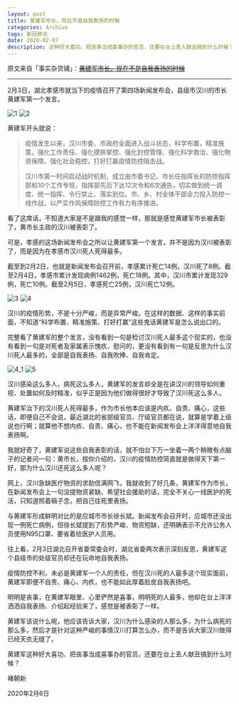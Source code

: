```yaml
---
layout: post
title: 黄建军市长，现在不是自我表扬的时候
categories: Archive
tags: 新冠肺炎
date: 2020-02-07
description: 这种好大喜功、把丧事当成喜事办的官员，还要在台上丢人献丑搞到什么时候？
---
```


原文来自「事实杂货铺」：~~[黄建军市长，现在不是自我表扬的时候​](http://206.189.252.32:8083/%E9%BB%84%E5%BB%BA%E5%86%9B%E5%B8%82%E9%95%BF%EF%BC%8C%E7%8E%B0%E5%9C%A8%E4%B8%8D%E6%98%AF%E8%87%AA%E6%88%91%E8%A1%A8%E6%89%AC%E7%9A%84%E6%97%B6%E5%80%99.html)~~

---

2月3日，湖北孝感市就当下的疫情召开了第四场新闻发布会，县级市汉川的市长黄建军第一个发言。

![1](https://i.loli.net/2020/02/12/PhHLqukt4dJ573T.jpg)
![2](https://i.loli.net/2020/02/12/Nxq1KGSkptPhHOo.jpg)

黄建军开头就说：

> 疫情发生以来，汉川市委、市政府全面进入战斗状态，科学布置，精准施策，强化工作责任、强化摸排掌控、强化封控管理、强化科学救治、强化物资保障、强化社会稳控，打好打赢疫情防控阻击战。
>
> 汉川市第一时间启动战时机制，成立由市委书记、市长任指挥长的防控指挥部和10个工作专班，指挥部先后下达12次令和6次通告，切实做到统一调度、统一指挥、令行禁止、落实到位。市、乡、村全体干部全力投入防控一线作战，以严实作风保障防控工作有力有序推进。


看了这席话，不知道大家是不是跟我的感觉一样，那就是感觉黄建军市长被表彰了，黄市长主政的汉川被表彰了。


可是，孝感的这场新闻发布会之所以让黄建军第一个发言，并不是因为汉川被表彰了，而是因为在孝感市汉川死人死得最多。


截至到2月2日，也就是新闻发布会召开前，孝感累计死亡14例，汉川死了8例。截至2月4日，孝感市累计发现病例1462例，死亡18例。其中，汉川市累计发现329例，死亡10例。截至2月5日，孝感死亡25例，汉川死亡12例。


![3](https://i.loli.net/2020/02/12/zcfDgNmSAsVve4i.jpg)
![4](https://i.loli.net/2020/02/12/tdYEFyVMp1NXhGv.jpg)


汉川的疫情形势，不是十分严峻，而是异常严峻。在这样的数据、这样的事实前面，不知道“科学布置、精准施策、打好打赢”这些鬼话黄建军是怎么说出口的。



完整看了黄建军的整个发言，没有看到一句是检讨汉川死人最多这个现实的，也没有看到一句是对死者及家属表示愧疚、慰问的，更没有看到有一句是反思为什么汉川死人最多的，全部是自我表扬、自我吹捧、自我肯定。


![4_1](https://i.loli.net/2020/02/12/5vJFuXU9pRTOgAB.jpg)
![5](https://i.loli.net/2020/02/12/fQRjnKMaVA9oGpb.jpg)


汉川感染这么多人，病死这么多人，黄建军的发言却全是在讲汉川的领导如何重视、处置如何及时精准，似乎正是因为他们做得很好才导致了汉川死这么多人。



黄建军治下的汉川死人死得最多，作为市长他本应该是内疚、自责、痛心，这些话，即便自己不会说，最近湖北的省部级官员、厅级官员都在说，就算是学着上级说也行啊；就算他不想内疚、自责、痛心，也不能在新闻发布会上洋洋得意地自我表扬啊。


我就好奇了，黄建军说这些自我表彰的话，就不怕台下万一坐着一两个稍微有点脑子的记者问一句：黄市长，按你介绍的，汉川的疫情防控简直就是做得天下第一好，那为什么汉川还死这么多人呢？


网上，汉川急缺医疗物资的求助信满网飞，我就收到了好几条，黄建军作为市长，在新闻发布会上一句没提物资紧缺、希望社会援助的话，完全不关心一线医护的死活，只知道照着稿子念，把自己往死里表扬。


与黄建军形成鲜明对比的是应城市市长徐长斌。新闻发布会召开时，应城市还没出现一例死亡病例，但徐长斌提到了形势严峻、物资短缺，还明确表示不允许公务人员使用N95口罩、要省着给医护人员用。


往上看，2月3日湖北召开省委常委会时，湖北省委两次表示深刻反思，黄建军这个县级市的处级官员却还在玩命地自我表扬。


疫情防控不利，未必是黄建军一个人的责任，但在汉川死的人最多这个现实面前，黄建军即便不自责、痛心、内疚，也不能如此厚着脸皮自我表扬吧。


明明是丧事，在黄建军眼里、心里俨然是喜事，明明死的人最多，他却在台上洋洋洒洒自我表扬、介绍起经验来了，感觉是被表彰了一样。


黄建军该说什么呢，他应该告诉大家，汉川为什么感染的人那么多，为什么病死的那么多，然后才是针对这种严峻的事情汉川打算怎么办，而不是告诉大家汉川做得已经天衣无缝了。


黄建军这种好大喜功、把丧事当成喜事办的官员，还要在台上丢人献丑搞到什么时候？


褚朝新

2020年2月6日
